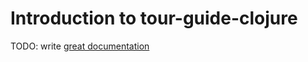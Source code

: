 # Introduction to tour-guide-clojure

TODO: write [great documentation](http://jacobian.org/writing/what-to-write/)
